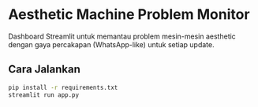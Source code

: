 # Aesthetic Machine Problem Monitor

Dashboard Streamlit untuk memantau problem mesin-mesin aesthetic dengan gaya percakapan (WhatsApp-like) untuk setiap update.

## Cara Jalankan
```bash
pip install -r requirements.txt
streamlit run app.py
```
